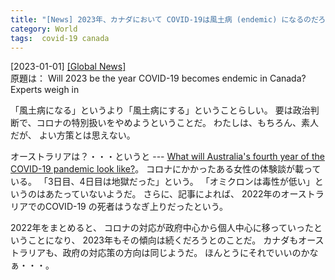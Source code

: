 ```yaml
---
title: "[News] 2023年、カナダにおいて COVID-19は風土病 (endemic) になるのだろうか？ ---だいじょうぶかしらん"
category: World
tags:  covid-19 canada
---
```


[2023-01-01] [[Global News]](https://globalnews.ca/news/9370959/covid-endemic-2023-experts/?utm_source=pocket_saves)  
 原題は：
Will 2023 be the year COVID-19 becomes
endemic in Canada? Experts weigh in

 「風土病になる」というより「風土病にする」ということらしい。
要は政治判断で、コロナの特別扱いをやめようということだ。
わたしは、もちろん、素人だが、
よい方策とは思えない。

 オーストラリアは？・・・というと ---
[What will Australia's fourth year of the COVID-19 pandemic look like?](https://www.abc.net.au/news/2023-01-01/australia-covid-omicron-2023-deaths-hospitalisation-antiviral/101813248?utm_source=pocket_saves)。
コロナにかかったある女性の体験談が載っている。
「3日目、4日目は地獄だった」という。
「オミクロンは毒性が低い」というのはあたっていないようだ。
さらに、記事によれば、
2022年のオーストラリアでのCOVID-19 の死者はうなぎ上りだったという。

 2022年をまとめると、
コロナの対応が政府中心から個人中心に移っていったということになり、
2023年もその傾向は続くだろうとのことだ。
カナダもオーストラリアも、政府の対応策の方向は同じようだ。
ほんとうにそれでいいのかなぁ・・・。

